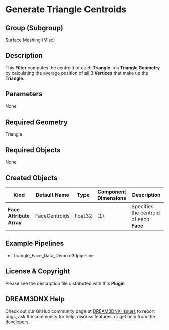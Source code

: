 Generate Triangle Centroids 
============

## Group (Subgroup) ##

Surface Meshing (Misc)

## Description ##

This **Filter** computes the centroid of each **Triangle** in a **Triangle Geometry** by calculating the average position of all 3 **Vertices** that make up the **Triangle**.

## Parameters ##

None

## Required Geometry ##

Triangle

## Required Objects ##

None

## Created Objects ##
| Kind                     | Default Name  | Type   | Component Dimensions | Description                             |
|--------------------------|---------------|--------|----------------------|-----------------------------------------|
| **Face Attribute Array** | FaceCentroids | float32 | (1)                  | Specifies the centroid of each **Face** |


## Example Pipelines ##

+ Triangle_Face_Data_Demo.d3dpipeline

## License & Copyright ##

Please see the description file distributed with this **Plugin**

## DREAM3DNX Help

Check out our GitHub community page at [DREAM3DNX-Issues](https://github.com/BlueQuartzSoftware/DREAM3DNX-Issues) to report bugs, ask the community for help, discuss features, or get help from the developers.


